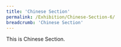 ```yaml
---
title: 'Chinese Section'
permalink: /Exhibition/Chinese-Section-6/
breadcrumb: 'Chinese Section'
---
```


<div>
This is Chinese Section.
</div>
